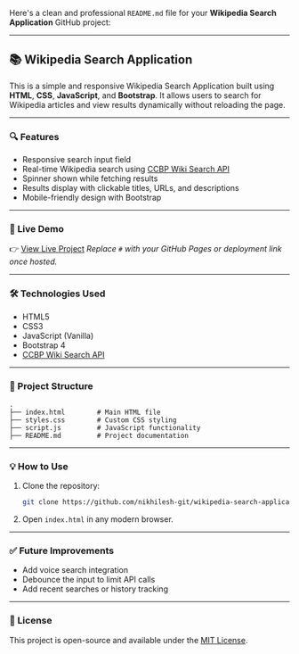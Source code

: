 Here's a clean and professional `README.md` file for your **Wikipedia Search Application** GitHub project:

---

## 📚 Wikipedia Search Application

This is a simple and responsive Wikipedia Search Application built using **HTML**, **CSS**, **JavaScript**, and **Bootstrap**. It allows users to search for Wikipedia articles and view results dynamically without reloading the page.

---

### 🔍 Features

* Responsive search input field
* Real-time Wikipedia search using [CCBP Wiki Search API](https://apis.ccbp.in/wiki-search)
* Spinner shown while fetching results
* Results display with clickable titles, URLs, and descriptions
* Mobile-friendly design with Bootstrap

---

### 🚀 Live Demo

👉 [View Live Project](#)
*Replace `#` with your GitHub Pages or deployment link once hosted.*

---

### 🛠️ Technologies Used

* HTML5
* CSS3
* JavaScript (Vanilla)
* Bootstrap 4
* [CCBP Wiki Search API](https://apis.ccbp.in/wiki-search)

---

### 📂 Project Structure

```
.
├── index.html        # Main HTML file
├── styles.css        # Custom CSS styling
├── script.js         # JavaScript functionality
├── README.md         # Project documentation
```

---

### 💡 How to Use

1. Clone the repository:

   ```bash
   git clone https://github.com/nikhilesh-git/wikipedia-search-application.git
   ```

2. Open `index.html` in any modern browser.

---

### ✅ Future Improvements

* Add voice search integration
* Debounce the input to limit API calls
* Add recent searches or history tracking

---

### 📄 License

This project is open-source and available under the [MIT License](LICENSE).

